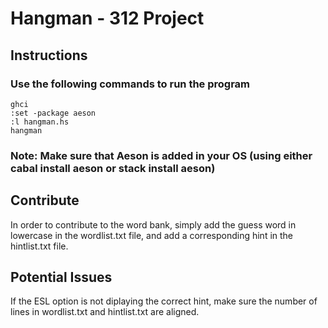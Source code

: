 # Hangman - 312 Project

## Instructions
### Use the following commands to run the program
    ghci
    :set -package aeson
    :l hangman.hs
    hangman
### Note: Make sure that Aeson is added in your OS (using either cabal install aeson or stack install aeson)

##  Contribute 
In order to contribute to the word bank, simply add the guess word in lowercase in the wordlist.txt file, and add a corresponding hint in the hintlist.txt file.

##  Potential Issues
If the ESL option is not diplaying the correct hint, make sure the number of lines in wordlist.txt and hintlist.txt are aligned.